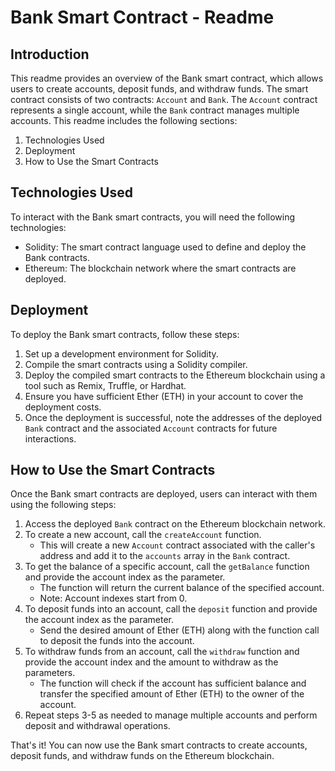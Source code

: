 # Bank Smart Contract - Readme

## Introduction

This readme provides an overview of the Bank smart contract, which allows users to create accounts, deposit funds, and withdraw funds. The smart contract consists of two contracts: `Account` and `Bank`. The `Account` contract represents a single account, while the `Bank` contract manages multiple accounts. This readme includes the following sections:

1. Technologies Used
2. Deployment
3. How to Use the Smart Contracts

## Technologies Used

To interact with the Bank smart contracts, you will need the following technologies:

- Solidity: The smart contract language used to define and deploy the Bank contracts.
- Ethereum: The blockchain network where the smart contracts are deployed.

## Deployment

To deploy the Bank smart contracts, follow these steps:

1. Set up a development environment for Solidity.
2. Compile the smart contracts using a Solidity compiler.
3. Deploy the compiled smart contracts to the Ethereum blockchain using a tool such as Remix, Truffle, or Hardhat.
4. Ensure you have sufficient Ether (ETH) in your account to cover the deployment costs.
5. Once the deployment is successful, note the addresses of the deployed `Bank` contract and the associated `Account` contracts for future interactions.

## How to Use the Smart Contracts

Once the Bank smart contracts are deployed, users can interact with them using the following steps:

1. Access the deployed `Bank` contract on the Ethereum blockchain network.
2. To create a new account, call the `createAccount` function.
   - This will create a new `Account` contract associated with the caller's address and add it to the `accounts` array in the `Bank` contract.
3. To get the balance of a specific account, call the `getBalance` function and provide the account index as the parameter.
   - The function will return the current balance of the specified account.
   - Note: Account indexes start from 0.
4. To deposit funds into an account, call the `deposit` function and provide the account index as the parameter.
   - Send the desired amount of Ether (ETH) along with the function call to deposit the funds into the account.
5. To withdraw funds from an account, call the `withdraw` function and provide the account index and the amount to withdraw as the parameters.
   - The function will check if the account has sufficient balance and transfer the specified amount of Ether (ETH) to the owner of the account.
6. Repeat steps 3-5 as needed to manage multiple accounts and perform deposit and withdrawal operations.

That's it! You can now use the Bank smart contracts to create accounts, deposit funds, and withdraw funds on the Ethereum blockchain.